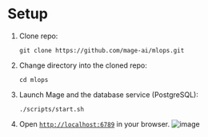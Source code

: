 # Setup

1. Clone repo:

   ```
   git clone https://github.com/mage-ai/mlops.git
   ```

1. Change directory into the cloned repo:

   ```
   cd mlops
   ```

1. Launch Mage and the database service (PostgreSQL):

   ```
   ./scripts/start.sh
   ```

1. Open [`http://localhost:6789`](http://localhost:6789) in your browser.
![image](https://github.com/rajpgr8/mlops-mage/assets/23621486/7e6cce99-dd66-4569-9b9e-eb8eb01bc7bd)

